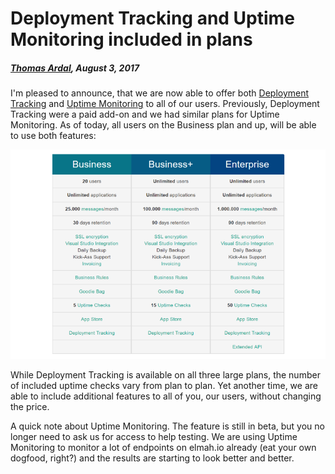 # Deployment Tracking and Uptime Monitoring included in plans

##### [Thomas Ardal](http://elmah.io/about/), August 3, 2017

I'm pleased to announce, that we are now able to offer both [Deployment Tracking](https://elmah.io/features/deploymenttracking/) and [Uptime Monitoring](https://elmah.io/features/uptimemonitoring/) to all of our users. Previously, Deployment Tracking were a paid add-on and we had similar plans for Uptime Monitoring. As of today, all users on the Business plan and up, will be able to use both features:

![Deployment Tracking and Uptime Monitoring plans](images/delpoyment-tracking-and-uptime-monitoring-plans.png)

While Deployment Tracking is available on all three large plans, the number of included uptime checks vary from plan to plan. Yet another time, we are able to include additional features to all of you, our users, without changing the price.

A quick note about Uptime Monitoring. The feature is still in beta, but you no longer need to ask us for access to help testing. We are using Uptime Monitoring to monitor a lot of endpoints on elmah.io already (eat your own dogfood, right?) and the results are starting to look better and better.